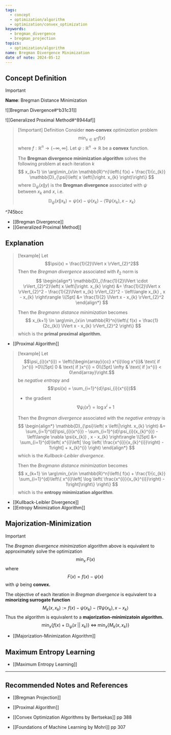 ```yaml
---
tags:
  - concept
  - optimization/algorithm
  - optimization/convex_optimization
keywords:
  - bregman_divergence
  - bregman_projection
topics:
  - optimization/algorithm
name: Bregman Divergence Minimization
date of note: 2024-05-12
---
```


## Concept Definition

>[!important]
>**Name**: Bregman Distance Minimization

![[Bregman Divergence#^b31c31]]

![[Generalized Proximal Method#^8944af]]

>[!important] Definition
>Consider **non-convex** *optimization* problem
>$$
>\min_{x \in \mathbb{R}^{n}} f(x)
>$$
>where $f: \mathbb{R}^{n} \to (-\infty, \infty].$ Let $\psi: \mathbb{R}^{n} \to \mathbb{R}$ be a **convex** function.
>
>The **Bregman divergence minimization algorithm** solves the following problem at each iteration $k$
>$$
> x_{k+1} \in \arg\min_{x\in \mathbb{R}^n}\left\{  f(x) + \frac{1}{c_{k}} \mathbb{D}_{\psi}\left( x \left\|\right. x_{k} \right)\right\}
>$$
>where $\mathbb{D}_{\psi}\left( x \left\|\right. y \right)$ is the **Bregman divergence** associated with $\psi$ between $x_{k}$ and $x$, i.e. $$\mathbb{D}_{\psi}\left( x \left\|\right. x_{k} \right) = \psi(x) - \psi(x_{k}) - \left\langle \nabla \psi(x_{k}) , x - x_{k} \right\rangle$$

^745bcc

- [[Bregman Divergence]]
- [[Generalized Proximal Method]]

## Explanation

>[!example]
>Let $$\psi(x) = \frac{1}{2}\lVert x \rVert_{2}^2$$ Then the *Bregman divergence* associated with $\ell_{2}$ norm is 
>$$
>\begin{align*}
>\mathbb{D}_{\frac{1}{2}\lVert \cdot \rVert_{2}^2}\left( x \left\|\right. x_{k} \right) &= \frac{1}{2}\lVert x \rVert_{2}^2 - \frac{1}{2}\lVert x_{k} \rVert_{2}^2 - \left\langle x_{k} , x - x_{k} \right\rangle \\[5pt]
>&= \frac{1}{2} \lVert x - x_{k} \rVert_{2}^2 
>\end{align*}
>$$
>
>Then the *Bregmann distance minimization* becomes
>$$
> x_{k+1} \in \arg\min_{x\in \mathbb{R}^n}\left\{  f(x) + \frac{1}{2c_{k}} \lVert x - x_{k} \rVert_{2}^2 \right\}
>$$
>which is the **primal proximal algorithm.**

- [[Proximal Algorithm]]

>[!example]
>Let $$\psi_{i}(x^{i}) = \left\{\begin{array}{cc} x^{i}\log x^{i}& \text{ if }x^{i} >0\\[5pt] 0 & \text{ if }x^{i} = 0\\[5pt] \infty & \text{ if }x^{i} < 0\end{array}\right.$$ be *negative entropy* and $$\psi(x) = \sum_{i=1}^{d}\psi_{i}(x^{i})$$ 
>- the gradient $$\nabla \psi_{i}(x^{i}) = \log x^{i} + 1$$
> 
>Then the *Bregman divergence* associated with the *negative entropy* is 
>$$
>\begin{align*}
>\mathbb{D}_{\psi}\left( x \left\|\right. x_{k} \right) &= \sum_{i=1}^{d}\psi_{i}(x^{i}) - \sum_{i=1}^{d}\psi_{i}(x_{k}^{i}) - \left\langle \nabla \psi(x_{k}) , x - x_{k} \right\rangle \\[5pt]
>&= \sum_{i=1}^{d}\left( x^{i}\left[ \log \left( \frac{x^{i}}{x_{k}^{i}}\right) - 1\right]  + x_{k}^{i} \right)
>\end{align*}
>$$
>which is the *Kullback-Leibler divergence*.
>
>Then the *Bregmann distance minimization* becomes
>$$
> x_{k+1} \in \arg\min_{x\in \mathbb{R}^n}\left\{  f(x) + \frac{1}{c_{k}} \sum_{i=1}^{d}\left\{ x^{i}\left[ \log \left( \frac{x^{i}}{x_{k}^{i}}\right) - 1\right]\right\} \right\}
>$$
>which is the **entropy minimization algorithm**.

- [[Kullback-Leibler Divergence]]
- [[Entropy Minimization Algorithm]]

## Majorization-Minimization

>[!important]
>The *Bregman divergence minimization* algorithm above is equivalent to approximately solve the optimization 
>$$\min_{x}\; F(x)$$ where $$F(x) = f(x) - \psi(x)$$ with $\psi$ being **convex.**
>
>The objective of each iteration in *Bregman divergence* is equivalent to a **minorizing surrogate function** 
>$$M_{k}(x, x_{k}) := f(x) - \psi(x_{k}) - \left\langle \nabla \psi(x_{k}) , x- x_{k}  \right\rangle$$
>Thus the algorithm is equivalent to a **majorization-minimizatoin algorithm.**
>$$
>\min_{x} \left\{ f(x) + \mathbb{D}_{\psi}(x \;||\; x_{k}) \right\} \; \iff \; \min_{x} \left\{ M_{k}(x, x_{k}) \right\} 
>$$

- [[Majorization-Minimization Algorithm]]

## Maximum Entropy Learning

- [[Maximum Entropy Learning]]



-----------
##  Recommended Notes and References


- [[Bregman Projection]]

- [[Proximal Algorithm]]



- [[Convex Optimization Algorithms by Bertsekas]] pp 388
- [[Foundations of Machine Learning by Mohri]] pp 307
